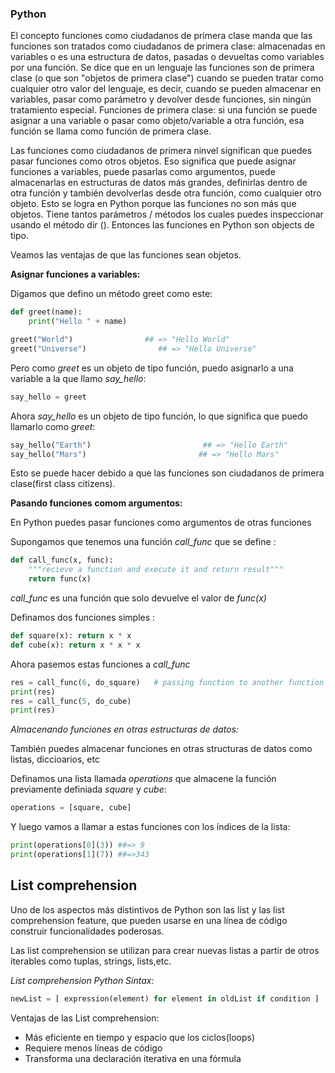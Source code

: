 ### Python

El concepto funciones como ciudadanos de primera clase manda que las funciones son tratados como ciudadanos de primera clase: almacenadas en variables o es una estructura de datos, pasadas o devueltas como variables por una función.
Se dice que en un lenguaje las funciones son de primera clase (o que son "objetos de primera clase") cuando se pueden tratar como cualquier otro valor del lenguaje, es decir, cuando se pueden almacenar en variables, pasar como parámetro y devolver desde funciones, sin ningún tratamiento especial. 
Funciones de primera clase: si una función se puede asignar a una variable o pasar como objeto/variable a otra función, esa función se llama como función de primera clase.

Las funciones como ciudadanos de primera ninvel significan que puedes pasar funciones como otros objetos. Eso significa que puede asignar funciones a variables, puede pasarlas como argumentos, puede almacenarlas en estructuras de datos más grandes, definirlas dentro de otra función y también devolverlas desde otra función, como cualquier otro objeto. 
Esto se logra en Python porque las funciones no son más que objetos. Tiene tantos parámetros / métodos los cuales puedes  inspeccionar usando el método dir ().
Entonces las funciones en Python son objects de tipo.

Veamos las ventajas de que las funciones sean objetos.

**Asignar funciones a variables:**

Digamos que defino un método greet como este:
```Python
def greet(name):
    print("Hello " + name)

greet("World")                ## => "Hello World"
greet("Universe")                ## => "Hello Universe"
```

Pero como _greet_ es un objeto de tipo función, puedo asignarlo a una variable  a la que llamo _say_hello_:
```Python
say_hello = greet
```
Ahora _say_hello_ es un objeto de tipo función, lo que significa que puedo llamarlo como _greet_:

```Python
say_hello("Earth")                         ## => "Hello Earth"
say_hello("Mars")                         ## => "Hello Mars"
```

Esto se puede hacer debido a que las funciones son ciudadanos de primera clase(first class citizens).


**Pasando funciones comom argumentos:**

En Python puedes pasar funciones como argumentos de otras funciones

Supongamos que tenemos una función _call_func_ que se define :

```Python
def call_func(x, func):
    """recieve a function and execute it and return result"""
    return func(x)

```
_call_func_ es una función que solo devuelve el valor de _func(x)_


Definamos dos funciones simples :
```Python
def square(x): return x * x
def cube(x): return x * x * x
```

Ahora pasemos estas funciones a _call_func_ 

```Python
res = call_func(6, do_square)   # passing function to another function
print(res)
res = call_func(5, do_cube)
print(res)
```
*Almacenando funciones en otras estructuras de datos:*

También puedes almacenar funciones en otras structuras de datos como listas, diccioarios, etc

Definamos una lista llamada _operations_ que almacene la función previamente definiada _square_ y _cube_:

```Python
operations = [square, cube]
```
Y luego vamos a llamar a estas funciones con los índices de la lista:

```Python
print(operations[0](3)) ##=> 9
print(operations[1](7)) ##=>343
```

## List comprehension 

Uno de los aspectos más distintivos de Python son las list y las list comprehension feature, que pueden usarse en una línea de código construir funcionalidades poderosas.

Las list comprehension se utilizan para crear  nuevas listas a partir de otros iterables como tuplas, strings, lists,etc. 

*List comprehension Python Sintax:*

``` Python
newList = [ expression(element) for element in oldList if condition ] 
```

Ventajas de las List comprehension:
* Más eficiente en tiempo y espacio que los ciclos(loops)
* Requiere menos líneas de código
* Transforma una declaración iterativa en una fórmula

